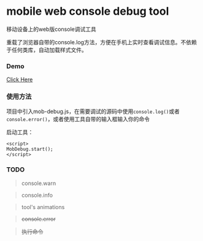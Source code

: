 # mobile web console debug tool

移动设备上的web版console调试工具

重载了浏览器自带的console.log方法，方便在手机上实时查看调试信息。不依赖于任何类库，自动加载样式文件。

### Demo
<a href="http://iancj.github.io/mobile-debug-tool/" target="_blank">Click Here</a>

### 使用方法
项目中引入mob-debug.js，在需要调试的源码中使用`console.log()`或者`console.error()`，或者使用工具自带的输入框输入你的命令

启动工具：

```
<script>
MobDebug.start();
</script>
```

### TODO

> console.warn

> console.info

> tool's animations

> ~~console.error~~

> ~~执行命令~~